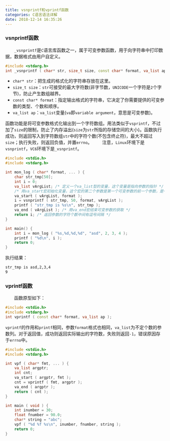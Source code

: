 ```yaml
---
title: vsnprintf和vprintf函数
categories: C语言语法详解
date: 2018-12-14 16:35:26
---
```

### vsnprintf函数

&emsp;&emsp;`_vsnprintf`是`C`语言库函数之一，属于可变参数函数，用于向字符串中打印数据，数据格式由用户自定义。<!--more-->

``` cpp
#include <stdarg.h>
int _vsnprintf ( char* str, size_t size, const char* format, va_list ap );
```

- `char* str`：把生成的格式化的字符串存放在这里。
- `size_t size`：`str`可接受的最大字符数(非字节数，`UNICODE`一个字符是`2`个字节)，防止产生数组越界。
- `const char* format`：指定输出格式的字符串，它决定了你需要提供的可变参数的类型、个数和顺序。
- `va_list ap`：`va_list`变量(`va`即`variable argument`，意思是可变参数)。

函数功能是将可变参数格式化输出到一个字符数组。用法类似于`vsprintf`，不过加了`size`的限制，防止了内存溢出(`size`为`str`所指的存储空间的大小)。函数执行成功，则返回写入到字符数组`str`中的字符个数(不包含终止符)，最大不超过`size`；执行失败，则返回负值，并置`errno`。
&emsp;&emsp;注意，`Linux`环境下是`vsnprintf`，`VC6`环境下是`_vsnprintf`。

``` cpp
#include <stdio.h>
#include <stdarg.h>

int mon_log ( char* format, ... ) {
    char str_tmp[50];
    int i = 0;
    va_list vArgList; /* 定义一个va_list型的变量，这个变量是指向参数的指针 */
    /* 用va_start宏初始化变量，这个宏的第二个参数是第一个可变参数的前一个参数，是一个固定的参数 */
    va_start ( vArgList, format );
    i = vsnprintf ( str_tmp, 50, format, vArgList );
    printf ( "str_tmp is %s\n", str_tmp );
    va_end ( vArgList ); /* 用va_end宏结束可变参数的获取 */
    return i; /* 返回参数的字符个数中间有逗号间隔 */
}

int main() {
    int i = mon_log ( "%s,%d,%d,%d", "asd", 2, 3, 4 );
    printf ( "%d\n", i );
    return 0;
}
```

执行结果：

``` bash
str_tmp is asd,2,3,4
9
```

### vprintf函数

&emsp;&emsp;函数原型如下：

``` cpp
#include <stdio.h>
#include <stdarg.h>
int vprintf ( const char* format, va_list ap );
```

`vprintf`的作用和`printf`相同，参数`format`格式也相同，`va_list`为不定个数的参数列。对于返回值，成功则返回实际输出的字符数，失败则返回`-1`，错误原因存于`errno`中。

``` cpp
#include <stdio.h>
#include <stdarg.h>

int vpf ( char* fmt, ... ) {
    va_list argptr;
    int cnt;
    va_start ( argptr, fmt );
    cnt = vprintf ( fmt, argptr );
    va_end ( argptr );
    return ( cnt );
}

int main ( void ) {
    int inumber = 30;
    float fnumber = 90.0;
    char* string = "abc";
    vpf ( "%d %f %s\n", inumber, fnumber, string );
    return 0;
}
```
